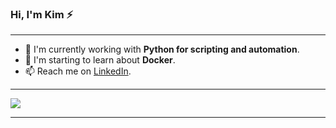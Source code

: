 ### Hi, I'm Kim ⚡

---

- 🔭 I'm currently working with **Python for scripting and automation**.
- 🌱 I'm starting to learn about **Docker**.
- 📫 Reach me on  [LinkedIn](https://www.linkedin.com/in/kimberlyolivas/).

---

<span>
    <img align="center" src="https://github-readme-stats.vercel.app/api/wakatime?username=KimberlyOlivas&layout=compact&custom_title=This%20week%20I've%20been%20working%20on:&title_color=008080"/>
</span>

---
